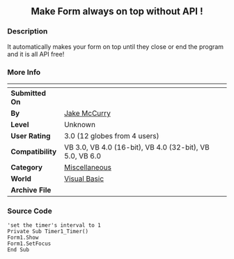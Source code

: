 ﻿<div align="center">

## Make Form always on top without API \!


</div>

### Description

It automatically makes your form on top until they close or end the program and it is all API free!
 
### More Info
 


<span>             |<span>
---                |---
**Submitted On**   |
**By**             |[Jake McCurry](https://github.com/Planet-Source-Code/PSCIndex/blob/master/ByAuthor/jake-mccurry.md)
**Level**          |Unknown
**User Rating**    |3.0 (12 globes from 4 users)
**Compatibility**  |VB 3\.0, VB 4\.0 \(16\-bit\), VB 4\.0 \(32\-bit\), VB 5\.0, VB 6\.0
**Category**       |[Miscellaneous](https://github.com/Planet-Source-Code/PSCIndex/blob/master/ByCategory/miscellaneous__1-1.md)
**World**          |[Visual Basic](https://github.com/Planet-Source-Code/PSCIndex/blob/master/ByWorld/visual-basic.md)
**Archive File**   |[](https://github.com/Planet-Source-Code/jake-mccurry-make-form-always-on-top-without-api__1-1765/archive/master.zip)





### Source Code

```
'set the timer's interval to 1
Private Sub Timer1_Timer()
Form1.Show
Form1.SetFocus
End Sub
```

